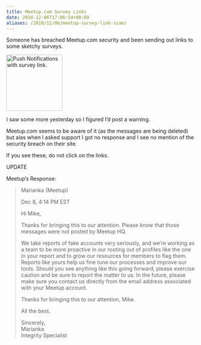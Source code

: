 ```yaml
---
title: Meetup.com Survey Links
date: 2018-12-06T17:06:54+00:00
aliases: /2018/12/06/meetup-survey-link-scam/
---
```


Someone has breached Meetup.com security and been sending out links to some sketchy surveys.

<img src="http://mikezornek.com/media/images/meetup-survey.png" width="150px" alt="Push Notifications with survey link." data-action="zoom" />

I saw some more yesterday so I figured I&#8217;d post a warning.

Meetup.com seems to be aware of it (as the messages are being deleted) but alas when I asked support I got no response and I see no mention of the security breach on their site.

If you see these, do not click on the links.

UPDATE

Meetup&#8217;s Response:

> Marianka (Meetup)
> 
> Dec 8, 4:14 PM EST
>
> Hi Mike,
>
> Thanks for bringing this to our attention. Please know that those messages were not posted by Meetup HQ.
> 
> We take reports of fake accounts very seriously, and we&#8217;re working as a team to be more proactive in our rooting out of profiles like the one in your report and to grow our resources for members to flag them. Reports like yours help us fine tune our processes and improve our tools. Should you see anything like this going forward, please exercise caution and be sure to report the matter to us. In the future, please make sure you contact us directly from the email address associated with your Meetup account.
>
> Thanks for bringing this to our attention, Mike.
>
> All the best.
> 
> Sincerely,  
> Marianka  
> Integrity Specialist